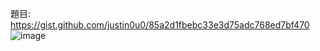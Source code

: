 題目: https://gist.github.com/justin0u0/85a2d1fbebc33e3d75adc768ed7bf470
![image](https://github.com/sellie50759/NTHU-DS-Golang-Lab/assets/81401079/21585434-2972-4a4f-8001-562ba41c3837)
